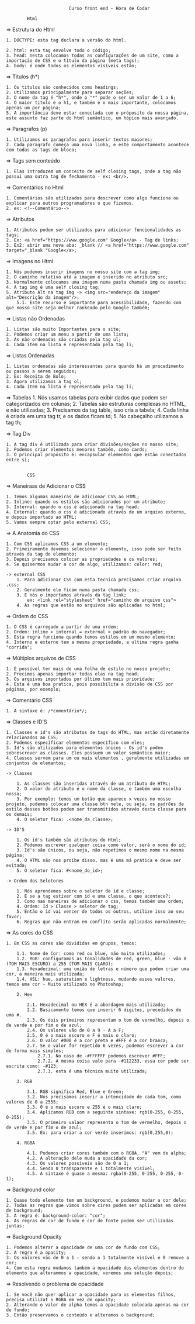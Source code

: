                             Curso front end - Hora de Codar
            
            Html

=> Estrutura do Html

    1. DOCTYPE: esta tag declara a versão do html.

    2. html: esta tag envolve todo o código;
    3. head: nesta colocamos todas as configurações de um site, como a importação de CSS e o título da página (meta tags);
    4. body: é onde todos os elementos visíveis estão;


=> Titulos (h*)

    1. Os titulos são conhecidos como headings;
    2. Utilizamos principalmente para separar seções;
    3. O nome da tag é "h*", onde o "*" pode o ser um valor de 1 a 6;
    4. O maior titulo é o h1, e também é o mais importante, colocamos apenas um por página;
    5. A importância deve estar conectada com o próposito da nossa página, este assunto faz parte do html semântico, um tópico mais avançado. 

=> Paragrafos (p)

    1. Utilizamos os paragrafos para inserir textos maiores;
    2. Cada paragrafo começa uma nova linha, e este comportamento acontece com todas as tags de bloco;

=> Tags sem conteúdo

    1. Elas introduzem um conceito de self closing tags, onde a tag não possui uma outra tag de fechamento - ex: <br/>.

=> Comentários no Html

    1. Comentários são utilizados para descrever como algo funciona ou explicar para outros programadores o que fizemos.
    2. ex: <!--Comentário-->

=> Atributos

    1. Atributos podem ser utilizados para adicionar funcionalidades as tags;
    2. Ex: <a href="https://www.google.com" Google</a> - Tag de links;
    3. Ex2: abrir uma nova aba: _blank // <a href="https://www.google.com" target="_blank "Google</a>;

=> Imagens no Html

    1. Nós podemos inserir imagens no nosso site com a tag img;
    2. O caminho relativo até a imagem é inserido no atributo src;
    3. Normalmente colocamos uma imagem numa pasta chamada img ou assets;
    4. A tag img é uma self closing tag;
    5. Atributo Alt na tag img -> <img src="endereço da imagem" alt="Descrição da imagem"/>;
        5.1. Este recurso é importante para acessibilidade, fazendo com que nosso site seja melhor rankeado pelo Google também;

=> Listas não Ordenadas

    1. Listas são muito Importantes para o site;
    2. Podemos criar um menu a partir de uma lista;
    3. As não ordenadas são criadas pela tag ul;
    4. Cada item na lista é representado pela tag li;

=> Listas Ordenadas

    1. Listas ordenadas são interessantes para quando há um procedimento ou passos a serem seguidos;
    2. Ex: Receita de Bolo;
    3. Agora utilizamos a tag ol;
    4. Cada item na lista é representado pela tag li;

=> Tabelas
    1. Nós usamos tabelas para exibir dados que podem ser categorizados em colunas;
    2. Tabelas são estruturas complexas no HTML, e não utilizadas;
    3. Precisamos da tag table, isso cria a tabela;
    4. Cada linha é criada em uma tag tr, e os dados ficam td;
    5. No cabeçalho utilizamos a tag th;

=> Tag Div

    1. A tag div é utilizada para criar divisões/seções no nosso site;
    2. Podemos criar elementos menores também, como cards;
    3. O principal propósito é: encapsular elementos que estão conectados entre si; 


            CSS

=> Maneiraas de Adicionar o CSS

    1. Temos algumas maneiras de adicionar CSS ao HTML;
    2. Inline: quando os estilos são adicionados por um atributo;
    3. Internal: quando o css é adicionado na tag head;
    4. External: quando o css é adicionado através de um arquivo externo, e depois importado ao HTML;
    5. Vamos sempre optar pelo external CSS;

=> A Anatomia do CSS

    1. Com CSS aplicamos CSS a um elemento;
    2. Primeiramente devemos selecionar o elemento, isso pode ser feito através da tag do elemento;
    3. Depois precisamos colocar as propriedades e os valores;
    4. Se quisermos mudar a cor de algo, utilizamos: color: red;

    -> external CSS
        1. Para adicionar CSS com esta tecnica precisamos criar arquivo .css;
        2. Geralmente ele ficam numa pasta chamada css;
        3. E nós o importamos através da tag link;
            ex: <link rel="stylesheet" href="caminho do arquivo css">
        4. As regras que estão no arquivos são aplicadas no html;

=> Ordem do CSS

    1. O CSS é carregado a partir de uma ordem;
    2. Ordem: inline > internal = external > padrão do navegador;
    3. Esta regra funciona quando temos estilos em um mesmo elemento;
    4. Interno e externo tem a mesma propriedade, a ultima regra ganha "corrida";

=> Múltiplos arquivos de CSS

    1. É possível ter mais de uma folha de estilo no nosso projeto;
    2. Precimos apenas importar todas elas na tag head;
    3. Os arquivos importados por último tem mais prioridade;
    4. Esta é uma boa pratica, pois possibilita a divisão de CSS por páginas, por exemplo;

=> Comentário CSS

    1. A sintaxe é: /*comentário*/;

=> Classes e ID'S

    1. Classes e id's são atributos de tags do HTML, mas estão diretamente relacionados ao CSS;
    2. Podemos especificar elementos específico com eles;
    3. Id's são utilizados para elementos únicos - Os id's podem sobrescrever as classes. Eles possuem um valor semântico maior;
    4. Classes servem para um ou mais elementos , geralmente utilizadas em conjuntos de elemantos;

    -> Classes

        1. As classes são inseridas através de um atributo de HTML;
        2. O valor do atributo é o nome da classe, e também uma escolha nossa;
        3. Por exemplo: temos um botão que aparece x vezes no nosso projeto, podemos colocar uma classe btn nele, ou seja, os padrões de estilo desses botôes podem ser transmitidos através desta classe para os demais;
        4. O seletor fica: .<nome_da_classe>;
    
    -> ID'S

        1. Os id's também são atributos do Html;
        2. Podemos escrever qualquer coisa como valor, será o nome do id;
        3. Id's são únicos, ou seja, não repetimos o mesmo nome na mesma página;
        4. O HTML não nos proíbe disso, mas é uma má prática e deve ser evitada;
        5. O seletor fica: #<nome_do_id>;

    -> Ordem dos Seletores

        1. Nós aprendemos sobre o seletor de id e classe;
        2. E se a tag estiver com id e uma classe, o que acontece?;
        3. Como nas maneiras de adicionar o css, temos também uma ordem;
        4. Ordem: Id > Classe > seletor de tag;
        5. Então o id vai vencer de todos os outros, utilize isso ao seu favor;
        6. Regras que não entram em conflito serão aplicadas normalmente;

=> As cores do CSS

    1. Em CSS as cores são divididas em grupos, temos:

        1.1. Nome de Cor: como red ou blue, não muito utilizados;
        1.2. RGB: configuramos as tonalidades de red, green, blue - vão 0 (TOM MAIS ESCURO) a 255 (TOM MAIS CLARO);
        1.3. Hexadecimal: uma união de letras e número que podem criar uma cor, a maneira mais utilizada;
        1.4. HSL: hue, saturation e lightness, mudando esses valores, temos uma cor - Muito utilizado no Photoshop;
    
        2. Hex 

            2.1. Hexadecimal ou HEX é a abordagem mais utilizada;
            2.2. Basicamente temos que inserir 6 digitos, precedidos de uma #.
            2.3. Os dois primeiros representam o tom de vermelho, depois o de verde e por fim o de azul;
            2.4. Os valores vão de 0 a 9 - A a F;
            2.5. 0 é o mais escuro e F é mais o claro;
            2.6. O valor #000 é a cor preta e #FFF é a cor branca; 
            2.7. Se o valor for repetido 6 vezes, podemos escrever a cor de forma mais simples;
                2.7.1. No caso de -#FFFFFF podemos escrever #FFF;
                2.7.2. A mesma coisa vale para -#112233, essa cor pode ser escrita como: -#123;
                2.7.3. esta é uma técnica muito utilizada;
        
        3. RGB

            3.1. RGB significa Red, Blue e Green;
            3.2. Nós precisamos inserir a intencidade de cada tom, como valores de 0 a 2555;
            3.3. 0 é o mais escuro e 255 é o mais claro;
            3.4. Aplicamos RGB com a seguinte sintaxe: rgb(0-255, 0-255, 0-255);
            3.5. O primeiro valaor representa o tom de vermelho, depois o de verde e por fim o de azul;
            3.5. Ex: para criar a cor verde inserimos: rgb(0,255,0);
        
        4. RGBA

            4.1. Podemos criar cores também com o RGBA, "A" vem de alpha;
            4.2. A alteração dele muda a opacidade da cor;
            4.3. Os valores possíveis são de 0 a 1;
            4.4. Sendo 0 transparente e 1 totalmente visivel;
            4.5. A sintaxe é quase a mesma: rgba(0-255, 0-255, 0-255, 0-1);

=> Background color

    1. Quase todo elemento tem um background, e podemos mudar a cor dele;
    2. Todas as regras que vimos sobre cires podem ser aplicadas em cores de background;
    3. A regra é: background-color: "cor";
    4. As regras de cor de fundo e cor de fonte podem ser utilizadas juntas;

=> Background Opacity

    1. Podemos alterar a opacidade de uma cor de fundo com CSS;
    2. A regra é a opacity;
    3. Os valores vão de 0 a 1 - sendo o 1 totalmente visível e 0 remove a cor;
    4. Com esta regra mudamos também a opacidade dos elementos dentro do elemento que alterammos a opacidade, veremos uma solução depois;

=> Resolvendo o problema de opacidade

    1. Se você não quer aplicar a opacidade para os elementos filhos, precisa utilizat o RGBA em vez de opacity;
    2. Alterando o valor de alpha temos a opacidade colocada apenas na cor de fundo;
    3. Então preservamos o conteúdo e alteramos o background;